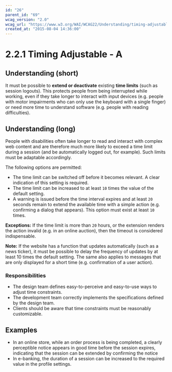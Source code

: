 ```yaml
---
id: "26"
parent_id: "69"
wcag_version: "2.0"
wcag_url: "https://www.w3.org/WAI/WCAG22/Understanding/timing-adjustable.html"
created_at: "2015-08-04 14:36:00"
---
```


# 2.2.1 Timing Adjustable - A

## Understanding (short)

It must be possible to **extend or deactivate** existing **time limits** (such as session logouts). This protects people from being interrupted while working, even if they take longer to interact with input devices (e.g. people with motor impairments who can only use the keyboard with a single finger) or need more time to understand software (e.g. people with reading difficulties).

## Understanding (long)

People with disabilities often take longer to read and interact with complex web content and are therefore much more likely to exceed a time limit during a session (and be automatically logged out, for example). Such limits must be adaptable accordingly.

The following options are permitted:

- The time limit can be switched off before it becomes relevant. A clear indication of this setting is required.
- The time limit can be increased to at least `10` times the value of the default setting.
- A warning is issued before the time interval expires and at least `20` seconds remain to extend the available time with a simple action (e.g. confirming a dialog that appears). This option must exist at least `10` times.

**Exceptions:** If the time limit is more than `20` hours, or the extension renders the action invalid (e.g. in an online auction), then the timeout is considered indispensable.

**Note:** If the website has a function that updates automatically (such as a news ticker), it must be possible to delay the frequency of updates by at least 10 times the default setting. The same also applies to messages that are only displayed for a short time (e.g. confirmation of a user action).

### Responsibilities

- The design team defines easy-to-perceive and easy-to-use ways to adjust time constraints.
- The development team correctly implements the specifications defined by the design team.
- Clients should be aware that time constraints must be reasonably customizable.

## Examples

- In an online store, while an order process is being completed, a clearly perceptible notice appears in good time before the session expires, indicating that the session can be extended by confirming the notice
- In e-banking, the duration of a session can be increased to the required value in the profile settings.
